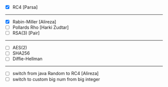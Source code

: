 - [x] RC4 [Parsa]

---

- [x] Rabin-Miller [Alireza]
- [ ] Pollards Rho [Harki Zudtar]
- [ ] RSA(3) [Pair]

---

- [ ] AES(2)
- [ ] SHA256
- [ ] Diffie-Hellman

---

- [ ] switch from java Random to RC4 [Alireza]
- [ ] switch to custom big num from big integer
